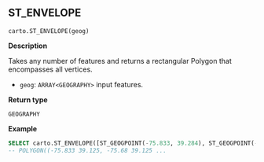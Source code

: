 ## ST_ENVELOPE

```sql:signature
carto.ST_ENVELOPE(geog)
```

**Description**

Takes any number of features and returns a rectangular Polygon that encompasses all vertices.

* `geog`: `ARRAY<GEOGRAPHY>` input features.

**Return type**

`GEOGRAPHY`

**Example**

```sql
SELECT carto.ST_ENVELOPE([ST_GEOGPOINT(-75.833, 39.284), ST_GEOGPOINT(-75.6, 39.984), ST_GEOGPOINT(-75.221, 39.125)]);
-- POLYGON((-75.833 39.125, -75.68 39.125 ...
```
